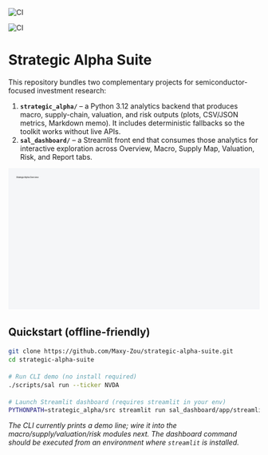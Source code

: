 ![CI](https://github.com/Maxy-Zou/strategic-alpha-suite/actions/workflows/ci.yml/badge.svg)

![CI](https://github.com/Maxy-Zou/strategic-alpha-suite/actions/workflows/ci.yml/badge.svg)

# Strategic Alpha Suite

This repository bundles two complementary projects for semiconductor-focused investment research:

1. **`strategic_alpha/`** – a Python 3.12 analytics backend that produces macro, supply-chain, valuation, and risk outputs (plots, CSV/JSON metrics, Markdown memo). It includes deterministic fallbacks so the toolkit works without live APIs.
2. **`sal_dashboard/`** – a Streamlit front end that consumes those analytics for interactive exploration across Overview, Macro, Supply Map, Valuation, Risk, and Report tabs.

![Overview](docs/overview.png)

## Quickstart (offline-friendly)

```bash
git clone https://github.com/Maxy-Zou/strategic-alpha-suite.git
cd strategic-alpha-suite

# Run CLI demo (no install required)
./scripts/sal run --ticker NVDA

# Launch Streamlit dashboard (requires streamlit in your env)
PYTHONPATH=strategic_alpha/src streamlit run sal_dashboard/app/streamlit_app.py
```

_The CLI currently prints a demo line; wire it into the macro/supply/valuation/risk modules next. The dashboard command should be executed from an environment where `streamlit` is installed._
